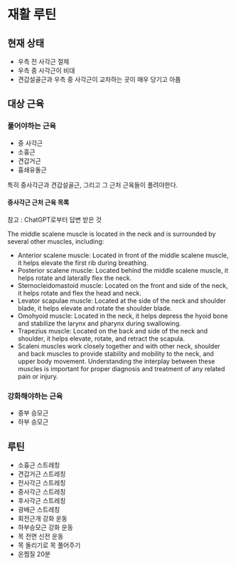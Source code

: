 # 재활 루틴

## 현재 상태
- 우측 전 사각근 절제
- 우측 중 사각근이 비대
- 견갑설골근과 우측 중 사각근이 교차하는 곳이 매우 당기고 아픔

## 대상 근육

### 풀어야하는 근육

- 중 사각근
- 소흉근
- 견갑거근
- 흉쇄유돌근

특히 중사각근과 견갑설골근, 그리고 그 근처 근육들이 풀려야한다.
#### 중사각근 근처 근육 목록

참고 : ChatGPT로부터 답변 받은 것

The middle scalene muscle is located in the neck and is surrounded by several other muscles, including:

- Anterior scalene muscle: Located in front of the middle scalene muscle, it helps elevate the first rib during breathing.
- Posterior scalene muscle: Located behind the middle scalene muscle, it helps rotate and laterally flex the neck.
- Sternocleidomastoid muscle: Located on the front and side of the neck, it helps rotate and flex the head and neck.
- Levator scapulae muscle: Located at the side of the neck and shoulder blade, it helps elevate and rotate the shoulder blade.
- Omohyoid muscle: Located in the neck, it helps depress the hyoid bone and stabilize the larynx and pharynx during swallowing.
- Trapezius muscle: Located on the back and side of the neck and shoulder, it helps elevate, rotate, and retract the scapula.
- Scaleni muscles work closely together and with other neck, shoulder and back muscles to provide stability and mobility to the neck, and upper body movement. Understanding the interplay between these muscles is important for proper diagnosis and treatment of any related pain or injury.

### 강화해야하는 근육

- 중부 승모근
- 하부 승모근

## 루틴

- 소흉근 스트레칭
- 견갑거근 스트레칭
- 전사각근 스트레칭
- 중사각근 스트레칭
- 후사각근 스트레칭
- 광배근 스트레칭
- 회전근개 강화 운동
- 하부승모근 강화 운동
- 목 전면 신전 운동
- 목 돌리기로 목 풀어주기
- 온찜질 20분

